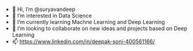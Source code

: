 - 👋 Hi, I’m @suryavandeep
- 👀 I’m interested in Data Science
- 🌱 I’m currently learning Machne Learning and Deep Learning
- 💞️ I’m looking to collaborate on new ideas and projects based on Deep Learning
- 📫 https://www.linkedin.com/in/deepak-soni-400561166/

<!---
suryavandeep/suryavandeep is a ✨ special ✨ repository because its `README.md` (this file) appears on your GitHub profile.
You can click the Preview link to take a look at your changes.
--->
